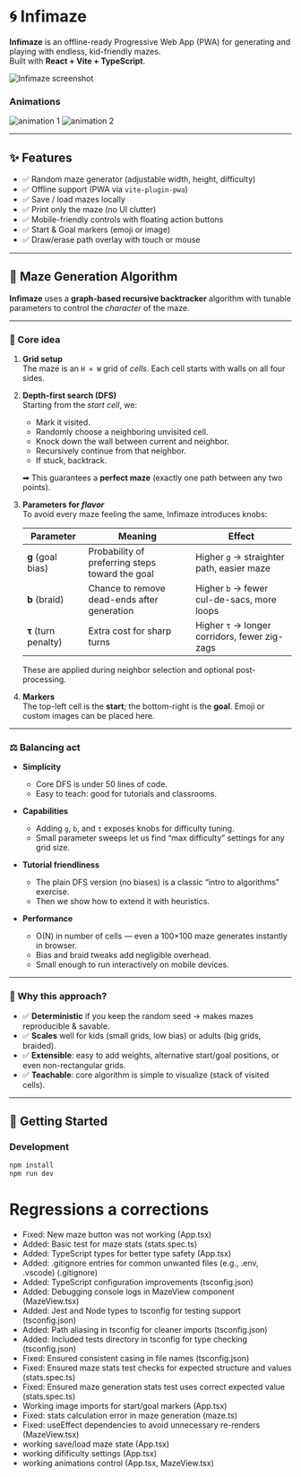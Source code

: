 # 🌀 Infimaze

**Infimaze** is an offline-ready Progressive Web App (PWA) for generating and playing with endless, kid-friendly mazes.  
Built with **React + Vite + TypeScript**.

![Infimaze screenshot](screenshots/maze.png)
### Animations

![animation 1](screenshots/animation-1.png)
![animation 2](screenshots/animation-2.png)

---

## ✨ Features

- ✅ Random maze generator (adjustable width, height, difficulty)
- ✅ Offline support (PWA via `vite-plugin-pwa`)
- ✅ Save / load mazes locally
- ✅ Print only the maze (no UI clutter)
- ✅ Mobile-friendly controls with floating action buttons
- ✅ Start & Goal markers (emoji or image)
- ✅ Draw/erase path overlay with touch or mouse

---

## 📐 Maze Generation Algorithm

**Infimaze** uses a **graph-based recursive backtracker** algorithm with tunable parameters to control the *character* of the maze.

---

### 🔧 Core idea

1. **Grid setup**  
   The maze is an `H × W` grid of *cells*. Each cell starts with walls on all four sides.

2. **Depth-first search (DFS)**  
   Starting from the *start cell*, we:
   - Mark it visited.
   - Randomly choose a neighboring unvisited cell.
   - Knock down the wall between current and neighbor.
   - Recursively continue from that neighbor.
   - If stuck, backtrack.

   ➡ This guarantees a **perfect maze** (exactly one path between any two points).

3. **Parameters for *flavor***  
   To avoid every maze feeling the same, Infimaze introduces knobs:

   | Parameter | Meaning | Effect |
   |-----------|---------|--------|
   | **g** (goal bias) | Probability of preferring steps toward the goal | Higher `g` → straighter path, easier maze |
   | **b** (braid) | Chance to remove dead-ends after generation | Higher `b` → fewer cul-de-sacs, more loops |
   | **τ** (turn penalty) | Extra cost for sharp turns | Higher `τ` → longer corridors, fewer zig-zags |

   These are applied during neighbor selection and optional post-processing.

4. **Markers**  
   The top-left cell is the **start**; the bottom-right is the **goal**. Emoji or custom images can be placed here.

---

### ⚖️ Balancing act

- **Simplicity**  
  - Core DFS is under 50 lines of code.  
  - Easy to teach: good for tutorials and classrooms.  

- **Capabilities**  
  - Adding `g`, `b`, and `τ` exposes knobs for difficulty tuning.  
  - Small parameter sweeps let us find “max difficulty” settings for any grid size.  

- **Tutorial friendliness**  
  - The plain DFS version (no biases) is a classic “intro to algorithms” exercise.  
  - Then we show how to extend it with heuristics.  

- **Performance**  
  - O(N) in number of cells — even a 100×100 maze generates instantly in browser.  
  - Bias and braid tweaks add negligible overhead.  
  - Small enough to run interactively on mobile devices.  

---

### 🧭 Why this approach?

- ✅ **Deterministic** if you keep the random seed → makes mazes reproducible & savable.  
- ✅ **Scales** well for kids (small grids, low bias) or adults (big grids, braided).  
- ✅ **Extensible**: easy to add weights, alternative start/goal positions, or even non-rectangular grids.  
- ✅ **Teachable**: core algorithm is simple to visualize (stack of visited cells).  

---

## 🚀 Getting Started

### Development
```bash
npm install
npm run dev
```

# Regressions a corrections
- Fixed: New maze button was not working (App.tsx)
- Added: Basic test for maze stats (stats.spec.ts)
- Added: TypeScript types for better type safety (App.tsx)
- Added: .gitignore entries for common unwanted files (e.g., .env, .vscode) (.gitignore)
- Added: TypeScript configuration improvements (tsconfig.json)
- Added: Debugging console logs in MazeView component (MazeView.tsx)
- Added: Jest and Node types to tsconfig for testing support (tsconfig.json)
- Added: Path aliasing in tsconfig for cleaner imports (tsconfig.json)
- Added: Included tests directory in tsconfig for type checking (tsconfig.json)
- Fixed: Ensured consistent casing in file names (tsconfig.json)
- Fixed: Ensured maze stats test checks for expected structure and values (stats.spec.ts)
- Fixed: Ensured maze generation stats test uses correct expected value (stats.spec.ts)
- Working image imports for start/goal markers (App.tsx)
- Fixed: stats calculation error in maze generation (maze.ts)
- Fixed: useEffect dependencies to avoid unnecessary re-renders (MazeView.tsx)
- working save/load maze state (App.tsx) 
- working difificulty settings (App.tsx)
- working animations control (App.tsx, MazeView.tsx)
